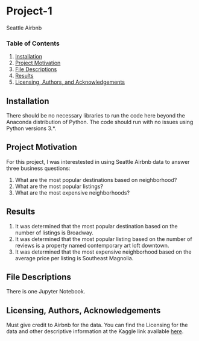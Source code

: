 # Project-1
Seattle Airbnb

### Table of Contents

1. [Installation](#installation)
2. [Project Motivation](#motivation)
3. [File Descriptions](#files)
4. [Results](#results)
5. [Licensing, Authors, and Acknowledgements](#licensing)

## Installation <a name="installation"></a>

There should be no necessary libraries to run the code here beyond the Anaconda distribution of Python.  The code should run with no issues using Python versions 3.*.

## Project Motivation<a name="motivation"></a>

For this project, I was interestested in using Seattle Airbnb data to answer three business questions:

1. What are the most popular destinations based on neighborhood?
2. What are the most popular listings?
3. What are the most expensive neighborhoods?

## Results

1. It was determined that the most popular destination based on the number of listings is Broadway.
2. It was determined that the most popular listing based on the number of reviews is a property named contemporary art loft downtown.
3. It was determined that the most expensive neighborhood based on the average price per listing is Southeast Magnolia.

## File Descriptions <a name="files"></a>

There is one Jupyter Notebook.  

## Licensing, Authors, Acknowledgements<a name="licensing"></a>

Must give credit to Airbnb for the data.  You can find the Licensing for the data and other descriptive information at the Kaggle link available [here](https://www.kaggle.com/airbnb/seattle/data?select=listings.csv). 

